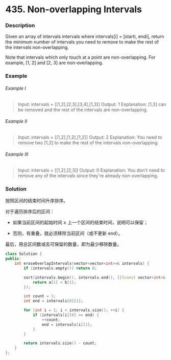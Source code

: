 # 435. Non-overlapping Intervals

### Description

Given an array of intervals intervals where intervals[i] = [starti, endi], return the minimum number of intervals you need to remove to make the rest of the intervals non-overlapping.

Note that intervals which only touch at a point are non-overlapping. For example, [1, 2] and [2, 3] are non-overlapping.

### Example

###### Example I

> Input: intervals = [[1,2],[2,3],[3,4],[1,3]]
> Output: 1
> Explanation: [1,3] can be removed and the rest of the intervals are non-overlapping.

###### Example II

> Input: intervals = [[1,2],[1,2],[1,2]]
> Output: 2
> Explanation: You need to remove two [1,2] to make the rest of the intervals non-overlapping.

###### Example III

> Input: intervals = [[1,2],[2,3]]
> Output: 0
> Explanation: You don't need to remove any of the intervals since they're already non-overlapping.

### Solution

按照区间的结束时间升序排序。

对于遍历排序后的区间：

- 如果当前区间的起始时间 ≥ 上一个区间的结束时间，说明可以保留；

- 否则，有重叠，就必须移除当前区间（或不更新 end）。

最后，用总区间数减去可保留的数量，即为最少移除数量。

```c++
class Solution {
public:
    int eraseOverlapIntervals(vector<vector<int>>& intervals) {
        if (intervals.empty()) return 0;

        sort(intervals.begin(), intervals.end(), [](const vector<int>& a, const vector<int>& b) {
            return a[1] < b[1];
        });

        int count = 1; 
        int end = intervals[0][1]; 

        for (int i = 1; i < intervals.size(); ++i) {
            if (intervals[i][0] >= end) {
                ++count;
                end = intervals[i][1];
            }
        }

        return intervals.size() - count;
    }
};
```
